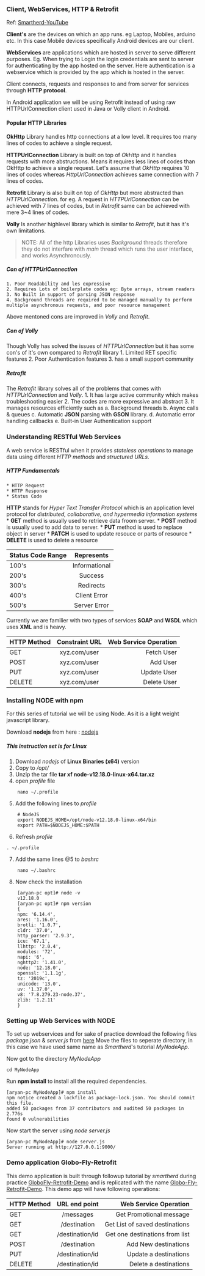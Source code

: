 ### Client, WebServices, HTTP & Retrofit
Ref: [ Smartherd-YouTube](https://www.youtube.com/watch?v=7YTAsUrLrck&list=PLlxmoA0rQ-LzEmWs4T99j2w6VnaQVGEtR&index=3)

**Client's** are the devices on which an app runs. eg Laptop, Mobiles, arduino etc. In this case Mobile devices specifically Android devices are our client.

**WebServices** are applications which are hosted in server to serve different purposes. Eg. When trying to Login the login credentials are sent to server for authenticating by the app hosted on the server. Here authentication is a webservice which is provided by the app which is hosted in the server.

Client connects, requests and responses to and from server for services through **HTTP protocol**. 

In Android application we will be using Retrofit instead of using raw HTTPUrlConnection client used in Java or Volly client in Android. 

#### Popular HTTP Libraries
**OkHttp** Library handles http connections at a low level. It requires too many lines of codes to achieve a single request.

**HTTPUrlConnection** Library is built on top of *OkHttp* and it handles requests with more abstructions. Means it requires less lines of codes than OkHttp to achieve a single request. Let's assume that *OkHttp* requires 10 lines of codes whereas *HttpUrlConnection* achieves same connection with 7 lines of codes.

**Retrofit** Library is also built on top of *OkHttp* but more abstracted than *HTTPUrlConnection*. for eg. A request in *HTTPUrlConnection* can be achieved with 7 lines of codes, but in *Retrofit* same can be achieved with mere 3~4 lines of codes.

**Volly** Is another highlevel library which is similar to *Retrofit*, but it has it's own limitations.

> NOTE: All of the http Libraries uses *Background* threads therefore they do not interfare with *main* thread which runs the user interface, and works Asynchronously. 


##### Con of HTTPUrlConnection
    1. Poor Readability and les expressive 
    2. Requires Lots of boilerplate codes eg: Byte arrays, stream readers
    3. No Built in support of parsing JSON response
    4. Background threads are required to be managed manually to perform multiple asynchronous requests, and poor resource management

Above mentoned cons are improved in *Volly* and *Retrofit*.

##### Con of Volly
Though Volly has solved the issues of *HTTPUrlConnection* but it has some con's of it's own compared to *Retrofit* library
    1. Limited RET specific features
    2. Poor Authentication features
    3. has a small support community

##### Retrofit
The *Retrofit* library solves all of the problems that comes with *HTTPUrlConnection* and *Volly*. 
    1. It has large active community which makes troubleshooting easier
    2. The codes are more expressive and abstract
    3. It manages resources efficiently such as
        a. Background threads
        b. Async calls & queues
        c. Automatic **JSON** parsing with **GSON** library.
        d. Automatic error handling callbacks
        e. Built-in User Authentication support

### Understanding RESTful Web Services
A web service is RESTful when it provides *stateless operations* to manage data using different *HTTP methods* and *structured URLs*.

##### HTTP Fundamentals
    * HTTP Request
    * HTTP Response
    * Status Code

**HTTP** stands for *Hyper Text Transfer Protocol* which is an application level protocol for *distributed, collaborative, and hypermedia information systems*
    * **GET** method is usually used to retrieve data froom server.
    * **POST** method is usually used to add data to server.
    * **PUT** method is used to replace object in server
    * **PATCH** is used to update resouce or parts of resource
    * **DELETE** is used to delete a resource

| Status Code Range | Represents    |
| ------------------|:-------------:|
| 100's             | Informational |
| 200's             | Success       |
| 300's             | Redirects     |
| 400's             | Client Error  |
| 500's             | Server Error  |

Currently we are familier with two types of services **SOAP** and **WSDL** which uses **XML** and is heavy.

| HTTP Method   | Constraint URL| Web Service Operation  |
| ------------- |:-------------:| ----------------------:|
| GET           | xyz.com/user  | Fetch User             |
| POST          | xyz.com/user  | Add User               |
| PUT           | xyz.com/user  | Update User            |
| DELETE        | xyz.com/user  | Delete User            |

### Installing NODE with npm
For this series of tutorial we will be using Node. As it is a light weight javascript library. 

Download **nodejs** from here : [ nodejs](https://nodejs.org/en/download/)

##### This instruction set is for Linux
1. Download *nodejs* of **Linux Binaries (x64)** version
2. Copy to */opt/*
3. Unzip the tar file **tar xf node-v12.18.0-linux-x64.tar.xz**
4. open *profile* file
```shell
    nano ~/.profile
```
5. Add the following lines to *profile*
```shell
    # NodeJS
    export NODEJS_HOME=/opt/node-v12.18.0-linux-x64/bin
    export PATH=$NODEJS_HOME:$PATH
```
6. Refresh *profile*
```shell
. ~/.profile
```
7. Add the same lines @5 to *bashrc*
```shell
    nano ~/.bashrc
```
8. Now check the installation
```shell
    [aryan-pc opt]# node -v
    v12.18.0
    [aryan-pc opt]# npm version
    {
    npm: '6.14.4',
    ares: '1.16.0',
    brotli: '1.0.7',
    cldr: '37.0',
    http_parser: '2.9.3',
    icu: '67.1',
    llhttp: '2.0.4',
    modules: '72',
    napi: '6',
    nghttp2: '1.41.0',
    node: '12.18.0',
    openssl: '1.1.1g',
    tz: '2019c',
    unicode: '13.0',
    uv: '1.37.0',
    v8: '7.8.279.23-node.37',
    zlib: '1.2.11'
    }

```

### Setting up Web Services with NODE
To set up webservices and for sake of practice download the following files *package.json* & *server.js* from [ here](https://gist.github.com/smartherd/a229384cc3c40ebe3a2db10298c4b91b)
Move the files to seperate directory, in this case we have used same name as *Smartherd*'s tutorial *MyNodeApp*.

Now got to the directory *MyNodeApp* 
```shell
cd MyNodeApp
```

Run **npm install** to install all the required dependencies.
```shell
[aryan-pc MyNodeApp]# npm install
npm notice created a lockfile as package-lock.json. You should commit this file.
added 50 packages from 37 contributors and audited 50 packages in 2.776s
found 0 vulnerabilities
```

Now start the server using *node server.js*
```shell
[aryan-pc MyNodeApp]# node server.js 
Server running at http://127.0.0.1:9000/
```

### Demo application Globo-Fly-Retrofit
This demo application is built through followup tutorial by *smartherd* during practice [ GloboFly-Retrofit-Demo](https://github.com/smartherd/GloboFly-Retrofit-Demo) and is replicated with the name [ Globo-Fly-Retrofit-Demo](https://github.com/smartherd/GloboFly-Retrofit-Demo). This demo app will have following operations:

| HTTP Method   | URL end point | Web Service Operation  |
| ------------- |:-------------:| ----------------------:|
| GET           | /messages     | Get Promotional message|
| GET           | /destination  | Get List of saved destinations |
| GET           | /destination/id  | Get one destinations from list |
| POST          | /destination  | Add New destinations |
| PUT           | /destination/id | Update a destinations |
| DELETE        | /destination/id  | Delete a destinations |